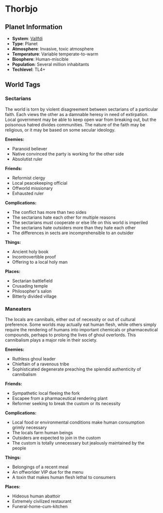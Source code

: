 # Thorbjo

## Planet Information
- **System**: [Vallfdi](../../system--vallfdi.md)
- **Type**: Planet
- **Atmosphere**: Invasive, toxic atmosphere
- **Temperature**: Variable temperate-to-warm
- **Biosphere**: Human-miscible
- **Population**: Several million inhabitants
- **Techlevel**: TL4+

## World Tags

### Sectarians

The world is torn by violent disagreement between sectarians of a particular faith. Each views the other as a damnable heresy in need of extirpation. Local government may be able to keep open war from breaking out, but the poisonous hatred divides communities. The nature of the faith may be religious, or it may be based on some secular ideology.

**Enemies:**
- Paranoid believer
- Native convinced the party is working for the other side
- Absolutist ruler

**Friends:**
- Reformist clergy
- Local peacekeeping official
- Offworld missionary
- Exhausted ruler

**Complications:**
- The conflict has more than two sides
- The sectarians hate each other for multiple reasons
- The sectarians must cooperate or else life on this world is imperiled
- The sectarians hate outsiders more than they hate each other
- The differences in sects are incomprehensible to an outsider

**Things:**
- Ancient holy book
- Incontrovertible proof
- Offering to a local holy man

**Places:**
- Sectarian battlefield
- Crusading temple
- Philosopher's salon
- Bitterly divided village

### Maneaters

The locals are cannibals, either out of necessity or out of cultural preference. Some worlds may actually eat human flesh, while others simply require the rendering of humans into important chemicals or pharmaceutical compounds, perhaps to prolong the lives of ghoul overlords. This cannibalism plays a major role in their society.

**Enemies:**
- Ruthless ghoul leader
- Chieftain of a ravenous tribe
- Sophisticated degenerate preaching the splendid authenticity of cannibalism

**Friends:**
- Sympathetic local fleeing the fork
- Escapee from a pharmaceutical rendering plant
- Reformer seeking to break the custom or its necessity

**Complications:**
- Local food or environmental conditions make human consumption grimly necessary
- The locals farm human beings
- Outsiders are expected to join in the custom
- The custom is totally unnecessary but jealously maintained by the people

**Things:**
- Belongings of a recent meal
- An offworlder VIP due for the menu
- A toxin that makes human flesh lethal to consumers

**Places:**
- Hideous human abattoir
- Extremely civilized restaurant
- Funeral-home-cum-kitchen

